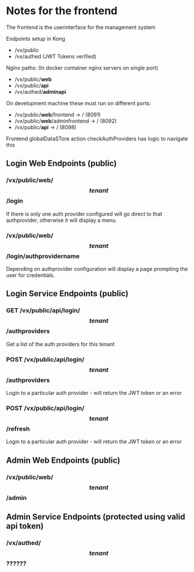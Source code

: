 # Notes for the frontend

The frontend is the userinterface for the management system

Endpoints setup in Kong
 - /vx/public
 - /vx/authed    (JWT Tokens verified)

Nginx paths: (In docker container nginx servers on single port)
 - /vx/public/__web__
 - /vx/public/__api__
 - /vx/authed/__adminapi__

On development machine these must run on different ports:
 - /vx/public/__web__/frontend  -> / (8091)
 - /vx/public/__web__/adminfrontend  -> / (8092)
 - /vx/public/__api__  -> / (8098)
 
Frontend globalDataSTore action checkAuthProviders has logic to navigate this
 
## Login Web Endpoints (public)

### /vx/public/web/$$tenant$$/login

If there is only one auth provider configured will go direct to that authprovider, otherwise it will display a menu.

### /vx/public/web/$$tenant$$/login/__authprovidername__

Depending on authprovider configuration will display a page prompting the user for credentials.


## Login Service Endpoints (public)

### GET /vx/public/api/login/$$tenant$$/authproviders

Get a list of the auth providers for this tenant

### POST /vx/public/api/login/$$tenant$$/authproviders

Login to a particular auth provider - will return the JWT token or an error

### POST /vx/public/api/login/$$tenant$$/refresh

Login to a particular auth provider - will return the JWT token or an error


## Admin Web Endpoints (public)

### /vx/public/web/$$tenant$$/admin

## Admin Service Endpoints (protected using valid api token)

### /vx/authed/$$tenant$$??????

